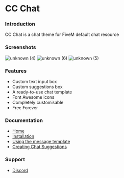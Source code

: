 
# CC Chat
### Introduction

CC Chat is a chat theme for FiveM default chat resource

### Screenshots

![unknown (4)](https://user-images.githubusercontent.com/24248108/163717930-36500cde-fa37-449a-b70b-ca25435b5493.png)
![unknown (6)](https://user-images.githubusercontent.com/24248108/163717928-fcd3c93a-622e-4ad2-b426-36ed15124af0.png)
![unknown (5)](https://user-images.githubusercontent.com/24248108/163717929-00984374-ac7f-4248-9631-96c6a715e819.png)


### Features

- Custom text input box
- Custom suggestions box
- A ready-to-use chat template
- Font Awesome icons
- Completely customisable
- Free Forever

### Documentation
- [Home](https://github.com/Concept-Collective/cc-chat/wiki)
- [Installation](https://github.com/Concept-Collective/cc-chat/wiki/Installation)
- [Using the message template](https://github.com/Concept-Collective/cc-chat/wiki/Using-the-message-template)
- [Creating Chat Suggestions](https://github.com/Concept-Collective/cc-chat/wiki/Creating-Chat-Suggestions)

### Support
- [Discord](https://discord.conceptcollective.net)
